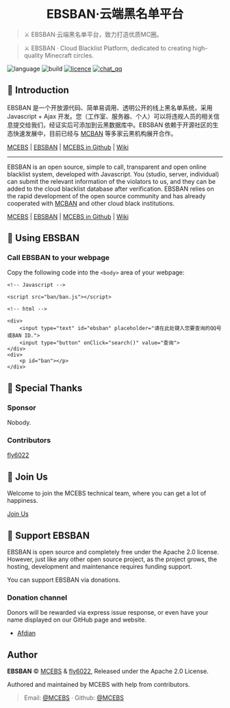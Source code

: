 <h1 align="center">EBSBAN·云端黑名单平台</h1>

> ⚔ EBSBAN·云端黑名单平台，致力打造优质MC圈。

> ⚔ EBSBAN · Cloud Blacklist Platform, dedicated to creating high-quality Minecraft circles.

![language](https://img.shields.io/badge/language-Javascript-orange)
![build](https://img.shields.io/badge/build-passing-success)
[![licence](https://img.shields.io/badge/licence-Apache%202.0-blue)](https://github.com/MCEBS/EBSBAN/blob/master/LICENSE)
[![chat_qq](https://img.shields.io/badge/chat-qq-66ccff)](https://jq.qq.com/?_wv=1027&k=lObjv1Zg)

## 📒 Introduction

EBSBAN 是一个开放源代码、简单易调用、透明公开的线上黑名单系统，采用 Javascript + Ajax 开发。您（工作室、服务器、个人）可以将违规人员的相关信息提交给我们，经证实后可添加到云黑数据库中。EBSBAN 依赖于开源社区的生态快速发展中，目前已经与 [MCBAN](https://mcban.cn/) 等多家云黑机构展开合作。

[MCEBS](https://mcebs.cc/) | [EBSBAN](https://ban.mcebs.cc/) | [MCEBS in Github](https://github.com/MCEBS/) | [Wiki](https://wiki.ban.mcebs.cc/)

<hr>

EBSBAN is an open source, simple to call, transparent and open online blacklist system, developed with Javascript. You (studio, server, individual) can submit the relevant information of the violators to us, and they can be added to the cloud blacklist database after verification. EBSBAN relies on the rapid development of the open source community and has already cooperated with [MCBAN](https://mcban.cn/) and other cloud black institutions.

[MCEBS](https://mcebs.cc/) | [EBSBAN](https://ban.mcebs.cc/) | [MCEBS in Github](https://github.com/MCEBS/) | [Wiki](https://wiki.ban.mcebs.cc/)

## 📖 Using EBSBAN

### Call EBSBAN to your webpage

Copy the following code into the ```<body>``` area of your webpage:

```
<!-- Javascript -->

<script src="ban/ban.js"></script>

<!-- html -->

<div>
	<input type="text" id="ebsban" placeholder="请在此处键入您要查询的QQ号或BAN ID.">
	<input type="button" onClick="search()" value="查询">
</div>
<div>
	<p id="ban"></p>
</div>
```
## 🎈 Special Thanks

### Sponsor

Nobody.

### Contributors

[fly6022](https://fly6022.fun/)

## 🌱 Join Us

Welcome to join the MCEBS technical team, where you can get a lot of happiness.

[Join Us](https://join.mcebs.cc)

## 💖 Support EBSBAN

EBSBAN is open source and completely free under the Apache 2.0 license. However, just like any other open source project, as the project grows, the hosting, development and maintenance requires funding support.

You can support EBSBAN via donations.

### Donation channel

Donors will be rewarded via express issue response, or even have your name displayed on our GitHub page and website.

- [Afdian](https://afdian.net/MCEBS)

## Author

**EBSBAN** © [MCEBS](https://mcebs.cc) & [fly6022](https://fly6022.fun/), Released under the Apache 2.0 License. 

Authored and maintained by MCEBS with help from contributors.

> Email: [@MCEBS](mailto:gf@mcebs.cc) · Github: [@MCEBS](https://github.com/MCEBS)